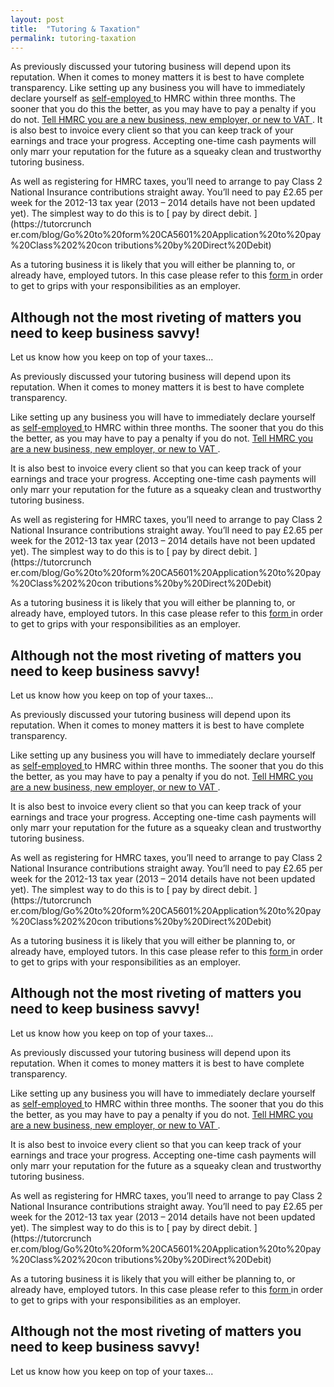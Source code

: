 ```yaml
---
layout: post
title:  "Tutoring & Taxation"
permalink: tutoring-taxation
---
```

As previously discussed your tutoring business will depend upon its
reputation. When it comes to money matters it is best to have complete
transparency. Like setting up any business you will have to immediately
declare yourself as [ self-employed ](http://www.hmrc.gov.uk/sa/) to HMRC
within three months. The sooner that you do this the better, as you may have
to pay a penalty if you do not. [ Tell HMRC you are a new business, new
employer, or new to VAT ](https://online.hmrc.gov.uk/registration/options) .
It is also best to invoice every client so that you can keep track of your
earnings and trace your progress. Accepting one-time cash payments will only
marr your reputation for the future as a squeaky clean and trustworthy
tutoring business.

As well as registering for HMRC taxes, you’ll need to arrange to pay Class 2
National Insurance contributions straight away. You’ll need to pay £2.65 per
week for the 2012-13 tax year (2013 – 2014 details have not been updated yet).
The simplest way to do this is to [ pay by direct debit. ](https://tutorcrunch
er.com/blog/Go%20to%20form%20CA5601%20Application%20to%20pay%20Class%202%20con
tributions%20by%20Direct%20Debit)

As a tutoring business it is likely that you will either be planning to, or
already have, employed tutors. In this case please refer to this [ form
](http://www.hmrc.gov.uk/payerti/getting-started-more/index.htm) in order to
get to grips with your responsibilities as an employer.

## Although not the most riveting of matters you need to keep business savvy!
Let us know how you keep on top of your taxes...

As previously discussed your tutoring business will depend upon its
reputation. When it comes to money matters it is best to have complete
transparency.

Like setting up any business you will have to immediately declare yourself as
[ self-employed ](http://www.hmrc.gov.uk/sa/) to HMRC within three months. The
sooner that you do this the better, as you may have to pay a penalty if you do
not. [ Tell HMRC you are a new business, new employer, or new to VAT
](https://online.hmrc.gov.uk/registration/options) .

It is also best to invoice every client so that you can keep track of your
earnings and trace your progress. Accepting one-time cash payments will only
marr your reputation for the future as a squeaky clean and trustworthy
tutoring business.

As well as registering for HMRC taxes, you’ll need to arrange to pay Class 2
National Insurance contributions straight away. You’ll need to pay £2.65 per
week for the 2012-13 tax year (2013 – 2014 details have not been updated yet).
The simplest way to do this is to [ pay by direct debit. ](https://tutorcrunch
er.com/blog/Go%20to%20form%20CA5601%20Application%20to%20pay%20Class%202%20con
tributions%20by%20Direct%20Debit)

As a tutoring business it is likely that you will either be planning to, or
already have, employed tutors. In this case please refer to this [ form
](http://www.hmrc.gov.uk/payerti/getting-started-more/index.htm) in order to
get to grips with your responsibilities as an employer.

## Although not the most riveting of matters you need to keep business savvy!
Let us know how you keep on top of your taxes...

As previously discussed your tutoring business will depend upon its
reputation. When it comes to money matters it is best to have complete
transparency.

Like setting up any business you will have to immediately declare yourself as
[ self-employed ](http://www.hmrc.gov.uk/sa/) to HMRC within three months. The
sooner that you do this the better, as you may have to pay a penalty if you do
not. [ Tell HMRC you are a new business, new employer, or new to VAT
](https://online.hmrc.gov.uk/registration/options) .

It is also best to invoice every client so that you can keep track of your
earnings and trace your progress. Accepting one-time cash payments will only
marr your reputation for the future as a squeaky clean and trustworthy
tutoring business.

As well as registering for HMRC taxes, you’ll need to arrange to pay Class 2
National Insurance contributions straight away. You’ll need to pay £2.65 per
week for the 2012-13 tax year (2013 – 2014 details have not been updated yet).
The simplest way to do this is to [ pay by direct debit. ](https://tutorcrunch
er.com/blog/Go%20to%20form%20CA5601%20Application%20to%20pay%20Class%202%20con
tributions%20by%20Direct%20Debit)

As a tutoring business it is likely that you will either be planning to, or
already have, employed tutors. In this case please refer to this [ form
](http://www.hmrc.gov.uk/payerti/getting-started-more/index.htm) in order to
get to grips with your responsibilities as an employer.

## Although not the most riveting of matters you need to keep business savvy!
Let us know how you keep on top of your taxes...

As previously discussed your tutoring business will depend upon its
reputation. When it comes to money matters it is best to have complete
transparency.

Like setting up any business you will have to immediately declare yourself as
[ self-employed ](http://www.hmrc.gov.uk/sa/) to HMRC within three months. The
sooner that you do this the better, as you may have to pay a penalty if you do
not. [ Tell HMRC you are a new business, new employer, or new to VAT
](https://online.hmrc.gov.uk/registration/options) .

It is also best to invoice every client so that you can keep track of your
earnings and trace your progress. Accepting one-time cash payments will only
marr your reputation for the future as a squeaky clean and trustworthy
tutoring business.

As well as registering for HMRC taxes, you’ll need to arrange to pay Class 2
National Insurance contributions straight away. You’ll need to pay £2.65 per
week for the 2012-13 tax year (2013 – 2014 details have not been updated yet).
The simplest way to do this is to [ pay by direct debit. ](https://tutorcrunch
er.com/blog/Go%20to%20form%20CA5601%20Application%20to%20pay%20Class%202%20con
tributions%20by%20Direct%20Debit)

As a tutoring business it is likely that you will either be planning to, or
already have, employed tutors. In this case please refer to this [ form
](http://www.hmrc.gov.uk/payerti/getting-started-more/index.htm) in order to
get to grips with your responsibilities as an employer.

## Although not the most riveting of matters you need to keep business savvy!
Let us know how you keep on top of your taxes...
